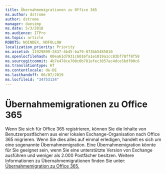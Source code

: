 ```yaml
---
title: Übernahmemigrationen zu Office 365
ms.author: dstrome
author: dstrome
manager: dansimp
ms.date: 5/3/2018
ms.audience: ITPro
ms.topic: article
ROBOTS: NOINDEX, NOFOLLOW
localization_priority: Priority
ms.assetid: 11929899-2837-4b45-ba79-873bb5485810
ms.openlocfilehash: 00ea61d7931c6016fa1e1019a1cc83bf78ff8f58
ms.sourcegitcommit: 4b7e478ce700c0b781efec3857ac4dce5bdf00c6
ms.translationtype: HT
ms.contentlocale: de-DE
ms.lasthandoff: 06/07/2019
ms.locfileid: "34753134"
---
```

# <a name="cutover-migrations-to-office-365"></a>Übernahmemigrationen zu Office 365

Wenn Sie sich für Office 365 registrieren, können Sie die Inhalte von Benutzerpostfächern aus einer lokalen Exchange-Organisation nach Office 365 migrieren. Wenn Sie dies alles auf einmal erledigen, handelt es sich um eine sogenannte Übernahmemigration. Eine Übernahmemigration könnte für Sie geeignet sein, wenn Sie eine unterstützte Version von Exchange ausführen und weniger als 2.000 Postfächer besitzen. Weitere Informationen zu Übernahmemigrationen finden Sie unter: [Übernahmemigration zu Office 365.](https://support.office.com/article/9496e93c-1e59-41a8-9bb3-6e8df0cd81b4.aspx)
  

